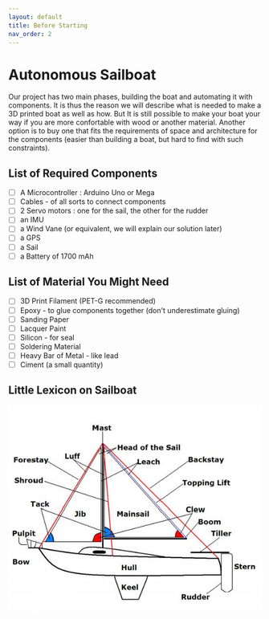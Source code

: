 ```yaml
---
layout: default
title: Before Starting
nav_order: 2
---
```


# Autonomous Sailboat

Our project has two main phases, building the boat and automating it with components. It is thus the reason we will describe what is needed to make a 3D printed boat as well as how. But It is still possible to make your boat your way if you are more confortable with wood or another material. Another option is to buy one that fits the requirements of space and architecture for the components (easier than building a boat, but hard to find with such constraints). 

## List of Required Components 

- [ ] A Microcontroller : Arduino Uno or Mega
- [ ] Cables - of all sorts to connect components
- [ ] 2 Servo motors : one for the sail, the other for the rudder
- [ ] an IMU
- [ ] a Wind Vane (or equivalent, we will explain our solution later)
- [ ] a GPS
- [ ] a Sail
- [ ] a Battery of 1700 mAh
 
## List of Material You Might Need
- [ ] 3D Print Filament (PET-G recommended)
- [ ] Epoxy - to glue components together (don't underestimate gluing)
- [ ] Sanding Paper
- [ ] Lacquer Paint
- [ ] Silicon - for seal
- [ ] Soldering Material
- [ ] Heavy Bar of Metal - like lead
- [ ] Ciment (a small quantity)

## Little Lexicon on Sailboat

![](assets/parts_of_boats.jpg)